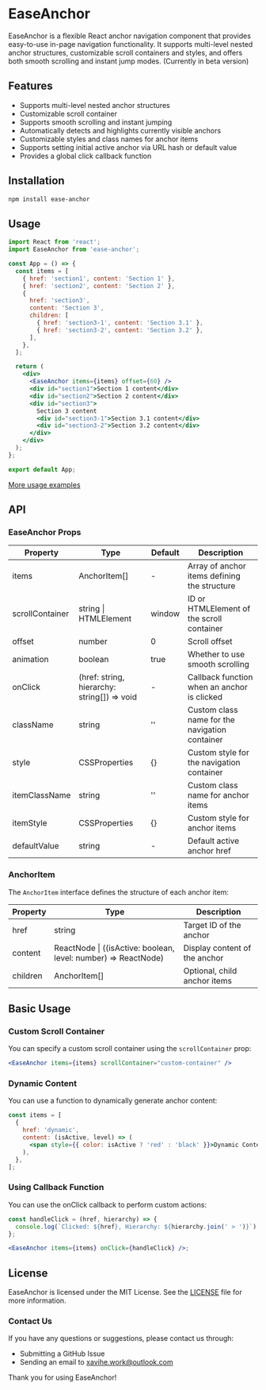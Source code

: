 # EaseAnchor

EaseAnchor is a flexible React anchor navigation component that provides easy-to-use in-page navigation functionality. It supports multi-level nested anchor structures, customizable scroll containers and styles, and offers both smooth scrolling and instant jump modes. (Currently in beta version)

## Features

- Supports multi-level nested anchor structures
- Customizable scroll container
- Supports smooth scrolling and instant jumping
- Automatically detects and highlights currently visible anchors
- Customizable styles and class names for anchor items
- Supports setting initial active anchor via URL hash or default value
- Provides a global click callback function

## Installation

```bash
npm install ease-anchor
```

## Usage

```jsx
import React from 'react';
import EaseAnchor from 'ease-anchor';

const App = () => {
  const items = [
    { href: 'section1', content: 'Section 1' },
    { href: 'section2', content: 'Section 2' },
    {
      href: 'section3',
      content: 'Section 3',
      children: [
        { href: 'section3-1', content: 'Section 3.1' },
        { href: 'section3-2', content: 'Section 3.2' },
      ],
    },
  ];

  return (
    <div>
      <EaseAnchor items={items} offset={60} />
      <div id="section1">Section 1 content</div>
      <div id="section2">Section 2 content</div>
      <div id="section3">
        Section 3 content
        <div id="section3-1">Section 3.1 content</div>
        <div id="section3-2">Section 3.2 content</div>
      </div>
    </div>
  );
};

export default App;
```

[More usage examples](./demo/src/App.jsx)

## API

### EaseAnchor Props

| Property        | Type                                        | Default | Description                                    |
| --------------- | ------------------------------------------- | ------- | ---------------------------------------------- |
| items           | AnchorItem[]                                | -       | Array of anchor items defining the structure   |
| scrollContainer | string \| HTMLElement                       | window  | ID or HTMLElement of the scroll container      |
| offset          | number                                      | 0       | Scroll offset                                  |
| animation       | boolean                                     | true    | Whether to use smooth scrolling                |
| onClick         | (href: string, hierarchy: string[]) => void | -       | Callback function when an anchor is clicked    |
| className       | string                                      | ''      | Custom class name for the navigation container |
| style           | CSSProperties                               | {}      | Custom style for the navigation container      |
| itemClassName   | string                                      | ''      | Custom class name for anchor items             |
| itemStyle       | CSSProperties                               | {}      | Custom style for anchor items                  |
| defaultValue    | string                                      | -       | Default active anchor href                     |

### AnchorItem

The `AnchorItem` interface defines the structure of each anchor item:

| Property | Type                                                           | Description                   |
| -------- | -------------------------------------------------------------- | ----------------------------- |
| href     | string                                                         | Target ID of the anchor       |
| content  | ReactNode \| ((isActive: boolean, level: number) => ReactNode) | Display content of the anchor |
| children | AnchorItem[]                                                   | Optional, child anchor items  |

## Basic Usage

### Custom Scroll Container

You can specify a custom scroll container using the `scrollContainer` prop:

```jsx
<EaseAnchor items={items} scrollContainer="custom-container" />
```

### Dynamic Content

You can use a function to dynamically generate anchor content:

```jsx
const items = [
  {
    href: 'dynamic',
    content: (isActive, level) => (
      <span style={{ color: isActive ? 'red' : 'black' }}>Dynamic Content (Level: {level})</span>
    ),
  },
];
```

### Using Callback Function

You can use the onClick callback to perform custom actions:

```jsx
const handleClick = (href, hierarchy) => {
  console.log(`Clicked: ${href}, Hierarchy: ${hierarchy.join(' > ')}`);
};

<EaseAnchor items={items} onClick={handleClick} />;
```

## License

EaseAnchor is licensed under the MIT License. See the [LICENSE](./LICENSE) file for more information.

### Contact Us

If you have any questions or suggestions, please contact us through:

- Submitting a GitHub Issue
- Sending an email to xavihe.work@outlook.com

Thank you for using EaseAnchor!
